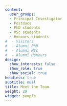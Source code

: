 ```yaml
---
content:
  user_groups:
  - Principal Investigator
  - Postdocs
  - PhD students
  - MSc students
  - Honours students
#  - Visitors
#  - Alumni PhD
#  - Alumni MSc
#  - Alumni Honours
design:
  show_interests: false
  show_role: true
  show_social: true
headless: true
subtitle: null
title: Meet the Team
weight: 20
widget: people
---
```

